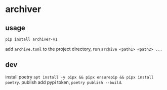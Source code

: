 # archiver
## usage
```sh
pip install archiver-v1
```
add `archive.toml` to the project directory, run `archive <path1> <path2> ...`

## dev
install poetry `apt install -y pipx && pipx ensurepip && pipx install poetry`.
publish add pypi token, `poetry publish --build`.
